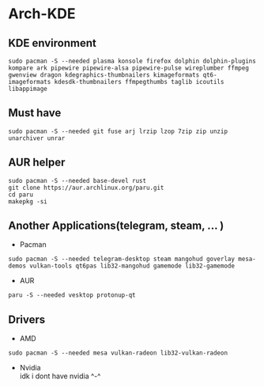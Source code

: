 # Arch-KDE
## KDE environment
   ```
   sudo pacman -S --needed plasma konsole firefox dolphin dolphin-plugins kompare ark pipewire pipewire-alsa pipewire-pulse wireplumber ffmpeg gwenview dragon kdegraphics-thumbnailers kimageformats qt6-imageformats kdesdk-thumbnailers ffmpegthumbs taglib icoutils libappimage
   ```
## Must have
   ```
   sudo pacman -S --needed git fuse arj lrzip lzop 7zip zip unzip unarchiver unrar
   ```
## AUR helper
   ```
   sudo pacman -S --needed base-devel rust
   git clone https://aur.archlinux.org/paru.git
   cd paru
   makepkg -si
   ```
## Another Applications(telegram, steam, ... )
   - Pacman
   ```
   sudo pacman -S --needed telegram-desktop steam mangohud goverlay mesa-demos vulkan-tools qt6pas lib32-mangohud gamemode lib32-gamemode 
   ```
   - AUR
   ```
   paru -S --needed vesktop protonup-qt
   ```
## Drivers
   - AMD
   ```
   sudo pacman -S --needed mesa vulkan-radeon lib32-vulkan-radeon
   ```
   - Nvidia\
     idk i dont have nvidia ^-^
